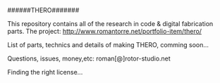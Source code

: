 ######THERO#######

This repository contains all of the research in code & digital fabrication parts. 
The project: http://www.romantorre.net/portfolio-item/thero/


List of parts, technics and details of making THERO, comming soon...


Questions, issues, money,etc: roman[@]rotor-studio.net


Finding the right license...
